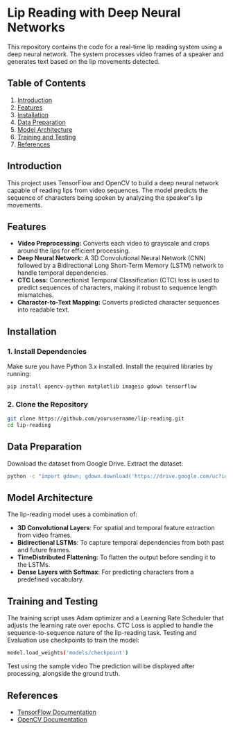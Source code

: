 # Lip Reading with Deep Neural Networks

This repository contains the code for a real-time lip reading system using a deep neural network. The system processes video frames of a speaker and generates text based on the lip movements detected.

## Table of Contents
1. [Introduction](#introduction)
2. [Features](#features)
3. [Installation](#installation)
4. [Data Preparation](#data-preparation)
5. [Model Architecture](#model-architecture)
6. [Training and Testing](#training&testing)
7. [References](#references)

## Introduction

This project uses TensorFlow and OpenCV to build a deep neural network capable of reading lips from video sequences. The model predicts the sequence of characters being spoken by analyzing the speaker's lip movements.

## Features
- **Video Preprocessing:** Converts each video to grayscale and crops around the lips for efficient processing.
- **Deep Neural Network:** A 3D Convolutional Neural Network (CNN) followed by a Bidirectional Long Short-Term Memory (LSTM) network to handle temporal dependencies.
- **CTC Loss:** Connectionist Temporal Classification (CTC) loss is used to predict sequences of characters, making it robust to sequence length mismatches.
- **Character-to-Text Mapping:** Converts predicted character sequences into readable text.

## Installation

### 1. Install Dependencies

Make sure you have Python 3.x installed. Install the required libraries by running:

```bash
pip install opencv-python matplotlib imageio gdown tensorflow
```
### 2. Clone the Repository

```bash
git clone https://github.com/yourusername/lip-reading.git
cd lip-reading
```
## Data Preparation

Download the dataset from Google Drive.
Extract the dataset:
```bash
python -c "import gdown; gdown.download('https://drive.google.com/uc?id=1YlvpDLix3S-U8fd-gqRwPcWXAXm8JwjL', 'data.zip', quiet=False); gdown.extractall('data.zip')"
```

## Model Architecture

The lip-reading model uses a combination of:

- **3D Convolutional Layers**: For spatial and temporal feature extraction from video frames.
- **Bidirectional LSTMs**: To capture temporal dependencies from both past and future frames.
- **TimeDistributed Flattening**: To flatten the output before sending it to the LSTMs.
- **Dense Layers with Softmax**: For predicting characters from a predefined vocabulary.


## Training and Testing

The training script uses Adam optimizer and a Learning Rate Scheduler that adjusts the learning rate over epochs.
CTC Loss is applied to handle the sequence-to-sequence nature of the lip-reading task.
Testing and Evaluation
use checkpoints to train the model:

```bash
model.load_weights('models/checkpoint')
```
Test using the sample video 
The prediction will be displayed after processing, alongside the ground truth.

## References

- [TensorFlow Documentation](https://www.tensorflow.org/)
- [OpenCV Documentation](https://opencv.org/)
